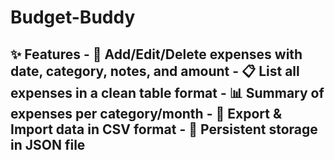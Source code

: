 # Budget-Buddy
## ✨ Features - 📅 **Add/Edit/Delete** expenses with date, category, notes, and amount - 📋 **List all expenses** in a clean table format - 📊 **Summary** of expenses per category/month - 📂 **Export &amp; Import** data in CSV format - 💾 **Persistent storage** in JSON file
